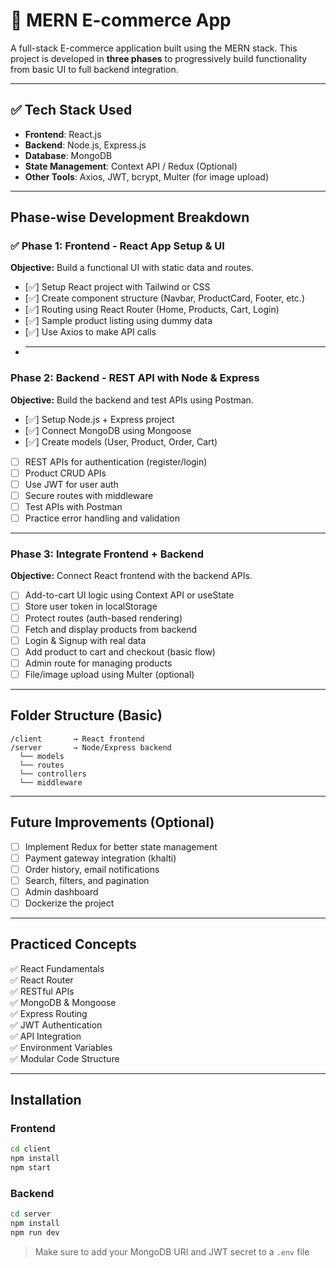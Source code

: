 # 🛒 MERN E-commerce App

A full-stack E-commerce application built using the MERN stack. This project is developed in **three phases** to progressively build functionality from basic UI to full backend integration.

---

## ✅ Tech Stack Used

- **Frontend**: React.js
- **Backend**: Node.js, Express.js
- **Database**: MongoDB
- **State Management**: Context API / Redux (Optional)
- **Other Tools**: Axios, JWT, bcrypt, Multer (for image upload)

---

## Phase-wise Development Breakdown

### ✅ Phase 1: Frontend - React App Setup & UI

**Objective:** Build a functional UI with static data and routes.

- [✅] Setup React project with Tailwind or CSS
- [✅] Create component structure (Navbar, ProductCard, Footer, etc.)
- [✅] Routing using React Router (Home, Products, Cart, Login)
- [✅] Sample product listing using dummy data
- [✅] Use Axios to make API calls
- ***

### Phase 2: Backend - REST API with Node & Express

**Objective:** Build the backend and test APIs using Postman.

- [✅] Setup Node.js + Express project
- [✅] Connect MongoDB using Mongoose
- [✅] Create models (User, Product, Order, Cart)
- [ ] REST APIs for authentication (register/login)
- [ ] Product CRUD APIs
- [ ] Use JWT for user auth
- [ ] Secure routes with middleware
- [ ] Test APIs with Postman
- [ ] Practice error handling and validation

---

### Phase 3: Integrate Frontend + Backend

**Objective:** Connect React frontend with the backend APIs.

- [ ] Add-to-cart UI logic using Context API or useState
- [ ] Store user token in localStorage
- [ ] Protect routes (auth-based rendering)
- [ ] Fetch and display products from backend
- [ ] Login & Signup with real data
- [ ] Add product to cart and checkout (basic flow)
- [ ] Admin route for managing products
- [ ] File/image upload using Multer (optional)

---

## Folder Structure (Basic)

```
/client       → React frontend
/server       → Node/Express backend
  └── models
  └── routes
  └── controllers
  └── middleware
```

---

## Future Improvements (Optional)

- [ ] Implement Redux for better state management
- [ ] Payment gateway integration (khalti)
- [ ] Order history, email notifications
- [ ] Search, filters, and pagination
- [ ] Admin dashboard
- [ ] Dockerize the project

---

## Practiced Concepts

✅ React Fundamentals  
✅ React Router  
✅ RESTful APIs  
✅ MongoDB & Mongoose  
✅ Express Routing  
✅ JWT Authentication  
✅ API Integration  
✅ Environment Variables  
✅ Modular Code Structure

---

## Installation

### Frontend

```bash
cd client
npm install
npm start
```

### Backend

```bash
cd server
npm install
npm run dev
```

> Make sure to add your MongoDB URI and JWT secret to a `.env` file

